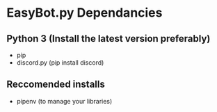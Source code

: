 # EasyBot.py Dependancies

## Python 3 (Install the latest version preferably)

- pip
- discord.py (pip install discord)

## Reccomended installs

- pipenv (to manage your libraries)
